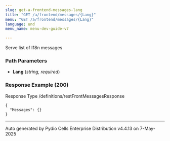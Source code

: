 ```yaml
---
slug: get-a-frontend-messages-lang
title: "GET /a/frontend/messages/{Lang}"
menu: "GET /a/frontend/messages/{Lang}"
language: und
menu_name: menu-dev-guide-v7

---
```








 
Serve list of I18n messages  


### Path Parameters

 - **Lang** (_string, required_) 




### Response Example (200)
Response Type /definitions/restFrontMessagesResponse

```
{
  "Messages": {}
}
```




---
Auto generated by Pydio Cells Enterprise Distribution v4.4.13 on 7-May-2025
